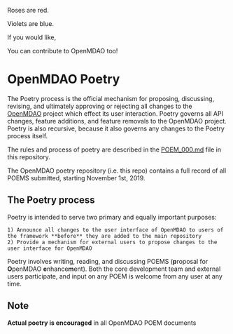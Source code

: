 Roses are red.

Violets are blue. 

If you would like,

You can contribute to OpenMDAO too! 

OpenMDAO Poetry 
===============
 
The Poetry process is the official mechanism for proposing, discussing, revising, and ultimately approving or rejecting all changes to the [OpenMDAO](https://openmdao.org) project which effect its user interaction. 
Poetry governs all API changes, feature additions, and feature removals to the OpenMDAO project. 
Poetry is also recursive, because it also governs any changes to the Poetry process itself. 

The rules and process of poetry are described in the [POEM_000.md](https://github.com/OpenMDAO/Poetry/blob/master/poem_000.md) file in this repository. 

The OpenMDAO poetry repository (i.e. this repo) contains a full record of all POEMS submitted, starting November 1st, 2019. 

The Poetry process
--------------------------
Poetry is intended to serve two primary and equally important purposes: 

    1) Announce all changes to the user interface of OpenMDAO to users of the framework **before** they are added to the main repository
    2) Provide a mechanism for external users to propose changes to the user interface for OpenMDAO

Poetry involves writing, reading, and discussing POEMS (**p**roposal for **O**penMDAO **e**nhance**m**ent). 
Both the core development team and external users participate, and input on any POEM is welcome from any user at any time. 

Note
----
**Actual poetry is encouraged** in all OpenMDAO POEM documents